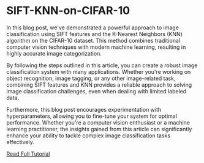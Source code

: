 # SIFT-KNN-on-CIFAR-10
In this blog post, we've demonstrated a powerful approach to image classification using SIFT features and the K-Nearest Neighbors (KNN) algorithm on the CIFAR-10 dataset. This method combines traditional computer vision techniques with modern machine learning, resulting in highly accurate image categorization.

By following the steps outlined in this article, you can create a robust image classification system with many applications. Whether you're working on object recognition, image tagging, or any other image-related task, combining SIFT features and KNN provides a reliable approach to solving image classification challenges, even when dealing with limited labeled data.

Furthermore, this blog post encourages experimentation with hyperparameters, allowing you to fine-tune your system for optimal performance. Whether you're a computer vision enthusiast or a machine learning practitioner, the insights gained from this article can significantly enhance your ability to tackle complex image classification tasks effectively.

[Read Full Tutorial](https://aihubprojects.com/sift-knn-cifar10-image-classification-python-code)
